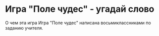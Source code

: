 # Игра "Поле чудес" - угадай слово
О чем эта игра
Игра "Поле чудес" написана восьмиклассниками по заданию учителя.

